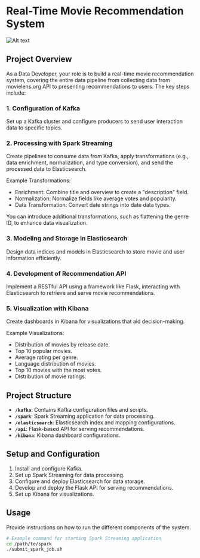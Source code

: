 # Real-Time Movie Recommendation System
![Alt text](https://149695847.v2.pressablecdn.com/wp-content/uploads/2020/08/stars-movies-1200x670-1.jpg)
## Project Overview

As a Data Developer, your role is to build a real-time movie recommendation system, covering the entire data pipeline from collecting data from movielens.org API to presenting recommendations to users. The key steps include:

### 1. Configuration of Kafka

Set up a Kafka cluster and configure producers to send user interaction data to specific topics.

### 2. Processing with Spark Streaming

Create pipelines to consume data from Kafka, apply transformations (e.g., data enrichment, normalization, and type conversion), and send the processed data to Elasticsearch.

Example Transformations:
- Enrichment: Combine title and overview to create a "description" field.
- Normalization: Normalize fields like average votes and popularity.
- Data Transformation: Convert date strings into date data types.

You can introduce additional transformations, such as flattening the genre ID, to enhance data visualization.

### 3. Modeling and Storage in Elasticsearch

Design data indices and models in Elasticsearch to store movie and user information efficiently.

### 4. Development of Recommendation API

Implement a RESTful API using a framework like Flask, interacting with Elasticsearch to retrieve and serve movie recommendations.

### 5. Visualization with Kibana

Create dashboards in Kibana for visualizations that aid decision-making.

Example Visualizations:
- Distribution of movies by release date.
- Top 10 popular movies.
- Average rating per genre.
- Language distribution of movies.
- Top 10 movies with the most votes.
- Distribution of movie ratings.

## Project Structure

- **`/kafka`**: Contains Kafka configuration files and scripts.
- **`/spark`**: Spark Streaming application for data processing.
- **`/elasticsearch`**: Elasticsearch index and mapping configurations.
- **`/api`**: Flask-based API for serving recommendations.
- **`/kibana`**: Kibana dashboard configurations.

## Setup and Configuration

1. Install and configure Kafka.
2. Set up Spark Streaming for data processing.
3. Configure and deploy Elasticsearch for data storage.
4. Develop and deploy the Flask API for serving recommendations.
5. Set up Kibana for visualizations.

## Usage

Provide instructions on how to run the different components of the system.

```bash
# Example command for starting Spark Streaming application
cd /path/to/spark
./submit_spark_job.sh

